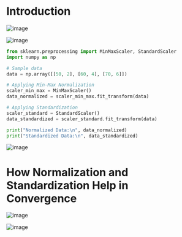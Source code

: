 # Introduction

![image](https://github.com/user-attachments/assets/075b4e54-ec10-4208-b2ee-229b0dde0d23)

![image](https://github.com/user-attachments/assets/63bdf3b1-26c4-4874-9682-635c32928ab5)

```python
from sklearn.preprocessing import MinMaxScaler, StandardScaler
import numpy as np

# Sample data
data = np.array([[50, 2], [60, 4], [70, 6]])

# Applying Min-Max Normalization
scaler_min_max = MinMaxScaler()
data_normalized = scaler_min_max.fit_transform(data)

# Applying Standardization
scaler_standard = StandardScaler()
data_standardized = scaler_standard.fit_transform(data)

print("Normalized Data:\n", data_normalized)
print("Standardized Data:\n", data_standardized)

```
![image](https://github.com/user-attachments/assets/83407f96-ea3e-4f43-99d7-521b8a8c96ed)

# How Normalization and Standardization Help in Convergence

![image](https://github.com/user-attachments/assets/505d91cc-a231-4376-8250-4704d9d09f78)

![image](https://github.com/user-attachments/assets/8e6f9248-ba7a-4f9c-8879-310d17b58875)
